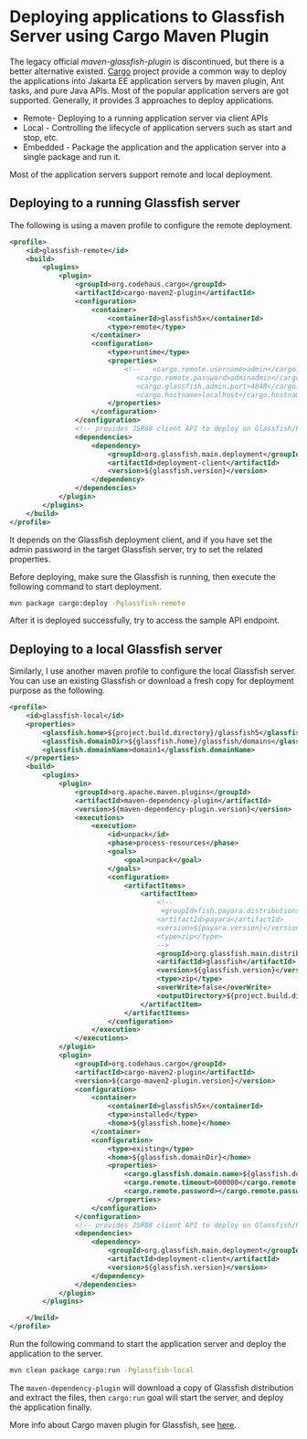# Deploying applications to Glassfish Server using Cargo Maven Plugin

The legacy official *maven-glassfish-plugin* is discontinued, but there is a better alternative existed. [Cargo](https://codehaus-cargo.github.io) project provide a common way to deploy the applications into Jakarta EE application servers by  maven plugin, Ant tasks, and pure Java APIs. Most of the popular application servers are got supported. Generally, it provides 3 approaches to deploy applications.

* Remote- Deploying to a running application server via  client APIs 
* Local - Controlling the lifecycle of application servers such as start and stop, etc. 
* Embedded - Package the application and the application server into a single package and run it.

Most of the application servers support remote and local deployment.

## Deploying to a running Glassfish server

The following is using a maven profile to configure the remote deployment.

```xml
<profile>
	<id>glassfish-remote</id>
	<build>
		<plugins>
			<plugin>
				<groupId>org.codehaus.cargo</groupId>
				<artifactId>cargo-maven2-plugin</artifactId>
				<configuration>
					<container>
						<containerId>glassfish5x</containerId>
						<type>remote</type>
					</container>
					<configuration>
						<type>runtime</type>
						<properties>
							<!--   <cargo.remote.username>admin</cargo.remote.username>
							   <cargo.remote.password>adminadmin</cargo.remote.password>
							   <cargo.glassfish.admin.port>4848</cargo.glassfish.admin.port>
							   <cargo.hostname>localhost</cargo.hostname>-->
						</properties>
					</configuration>
				</configuration>
				<!-- provides JSR88 client API to deploy on Glassfish/Payara Server -->
				<dependencies>
					<dependency>
						<groupId>org.glassfish.main.deployment</groupId>
						<artifactId>deployment-client</artifactId>
						<version>${glassfish.version}</version>
					</dependency>
				</dependencies>
			</plugin>
		</plugins>
	</build>
</profile>
```

It depends on the  Glassfish deployment client, and if you have set the admin password in the target Glassfish server, try to set the related properties.  

Before deploying, make sure the Glassfish is running, then execute the following command to start deployment.

```bash
mvn package cargo:deploy -Pglassfish-remote
```

After it is deployed successfully,  try to access the sample  API endpoint.

## Deploying to a local Glassfish server

Similarly, I use another maven profile to configure the local Glassfish server. You can use an existing Glassfish or download a fresh copy for deployment purpose as the following.

```xml
<profile>
	<id>glassfish-local</id>
	<properties>
		<glassfish.home>${project.build.directory}/glassfish5</glassfish.home>
		<glassfish.domainDir>${glassfish.home}/glassfish/domains</glassfish.domainDir>
		<glassfish.domainName>domain1</glassfish.domainName>
	</properties>
	<build>
		<plugins>
			<plugin>
				<groupId>org.apache.maven.plugins</groupId>
				<artifactId>maven-dependency-plugin</artifactId>
				<version>${maven-dependency-plugin.version}</version>
				<executions>
					<execution>
						<id>unpack</id>
						<phase>process-resources</phase>
						<goals>
							<goal>unpack</goal>
						</goals>
						<configuration>
							<artifactItems>
								<artifactItem>
									<!--
									 <groupId>fish.payara.distributions</groupId>
									<artifactId>payara</artifactId>
									<version>${payara.version}</version>
									<type>zip</type>
									-->
									<groupId>org.glassfish.main.distributions</groupId>
									<artifactId>glassfish</artifactId>
									<version>${glassfish.version}</version>
									<type>zip</type>
									<overWrite>false</overWrite>
									<outputDirectory>${project.build.directory}</outputDirectory>
								</artifactItem>
							</artifactItems>
						</configuration>
					</execution>
				</executions>
			</plugin>
			<plugin>
				<groupId>org.codehaus.cargo</groupId>
				<artifactId>cargo-maven2-plugin</artifactId>
				<version>${cargo-maven2-plugin.version}</version>
				<configuration>
					<container>
						<containerId>glassfish5x</containerId>
						<type>installed</type>
						<home>${glassfish.home}</home>
					</container>
					<configuration>
						<type>existing</type>
						<home>${glassfish.domainDir}</home>
						<properties>
							<cargo.glassfish.domain.name>${glassfish.domainName}</cargo.glassfish.domain.name>
							<cargo.remote.timeout>600000</cargo.remote.timeout>
							<cargo.remote.password></cargo.remote.password>
						</properties>
					</configuration>
				</configuration>
				<!-- provides JSR88 client API to deploy on Glassfish/Payara Server -->
				<dependencies>
					<dependency>
						<groupId>org.glassfish.main.deployment</groupId>
						<artifactId>deployment-client</artifactId>
						<version>${glassfish.version}</version>
					</dependency>
				</dependencies>
			</plugin>
		</plugins>

	</build>
</profile>
```

Run the following command to start the application server and deploy the application to the server.

```bash
mvn clean package cargo:run -Pglassfish-local
```

The `maven-dependency-plugin` will download a copy of Glassfish distribution and extract the files, then `cargo:run` goal  will start the server, and deploy the application finally.

More info about Cargo maven plugin for Glassfish, see [here](https://codehaus-cargo.github.io/cargo/GlassFish+5.x.html).






